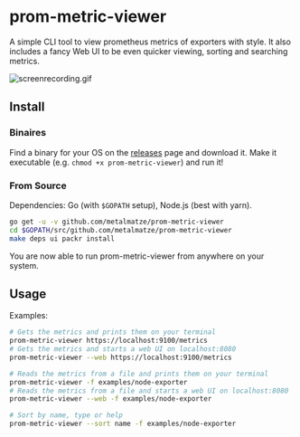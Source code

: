 # prom-metric-viewer

A simple CLI tool to view prometheus metrics of exporters with style.
It also includes a fancy Web UI to be even quicker viewing, sorting and searching metrics.

![screenrecording.gif](screenrecording.gif)

## Install

### Binaires
Find a binary for your OS on the [releases](https://github.com/metalmatze/prom-metric-viewer/releases) page and download it. Make it executable (e.g. `chmod +x prom-metric-viewer`) and run it!

### From Source

Dependencies: Go (with `$GOPATH` setup), Node.js (best with yarn).

```bash
go get -u -v github.com/metalmatze/prom-metric-viewer
cd $GOPATH/src/github.com/metalmatze/prom-metric-viewer
make deps ui packr install
```

You are now able to run prom-metric-viewer from anywhere on your system.

## Usage

Examples:
```bash
# Gets the metrics and prints them on your terminal
prom-metric-viewer https://localhost:9100/metrics 
# Gets the metrics and starts a web UI on localhost:8080
prom-metric-viewer --web https://localhost:9100/metrics 

# Reads the metrics from a file and prints them on your terminal
prom-metric-viewer -f examples/node-exporter 
# Reads the metrics from a file and starts a web UI on localhost:8080
prom-metric-viewer --web -f examples/node-exporter 

# Sort by name, type or help
prom-metric-viewer --sort name -f examples/node-exporter 
```
